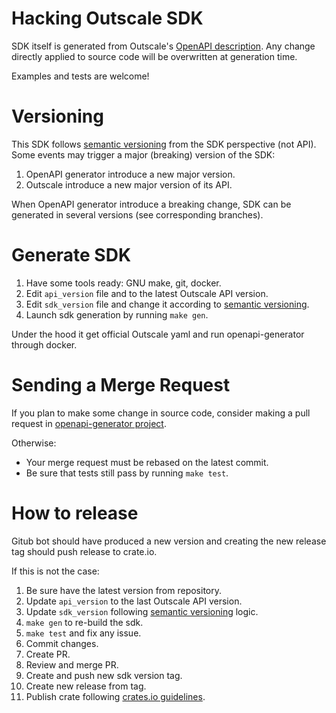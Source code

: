 # Hacking Outscale SDK

SDK itself is generated from Outscale's [OpenAPI description](https://github.com/outscale/osc-api).
Any change directly applied to source code will be overwritten at generation time.

Examples and tests are welcome!

# Versioning

This SDK follows [semantic versioning](https://semver.org/) from the SDK perspective (not API).
Some events may trigger a major (breaking) version of the SDK:
1. OpenAPI generator introduce a new major version.
2. Outscale introduce a new major version of its API.

When OpenAPI generator introduce a breaking change, SDK can be generated in several versions (see corresponding branches).

# Generate SDK

1. Have some tools ready: GNU make, git, docker.
2. Edit `api_version` file and to the latest Outscale API version.
3. Edit `sdk_version` file and change it according to [semantic versioning](https://semver.org/).
4. Launch sdk generation by running `make gen`.

Under the hood it get official Outscale yaml and run openapi-generator through docker.

# Sending a Merge Request

If you plan to make some change in source code, consider making a pull request in [openapi-generator project](https://github.com/OpenAPITools/openapi-generator/).

Otherwise:
- Your merge request must be rebased on the latest commit.
- Be sure that tests still pass by running `make test`.

# How to release

Gitub bot should have produced a new version and creating the new release tag should push release to crate.io.

If this is not the case:
1. Be sure have the latest version from repository.
2. Update `api_version` to the last Outscale API version.
3. Update `sdk_version` following [semantic versioning](https://semver.org/) logic.
4. `make gen` to re-build the sdk.
5. `make test` and fix any issue.
6. Commit changes.
7. Create PR.
8. Review and merge PR.
9. Create and push new sdk version tag.
10. Create new release from tag.
11. Publish crate following [crates.io guidelines](https://doc.rust-lang.org/cargo/reference/publishing.html).
